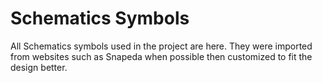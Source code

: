 # Schematics Symbols
All Schematics symbols used in the project are here. They were imported from websites such as Snapeda when possible then customized to fit the design better.

